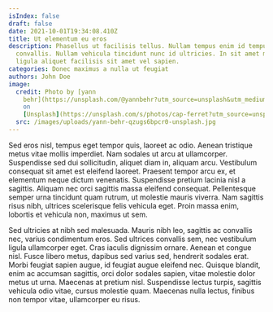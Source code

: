 ```yaml
---
isIndex: false
draft: false
date: 2021-10-01T19:34:08.410Z
title: Ut elementum eu eros
description: Phasellus ut facilisis tellus. Nullam tempus enim id tempus
  convallis. Nullam vehicula tincidunt nunc id ultricies. In sit amet magna id
  ligula aliquet facilisis sit amet vel sapien.
categories: Donec maximus a nulla ut feugiat
authors: John Doe
image:
  credit: Photo by [yann
    behr](https://unsplash.com/@yannbehr?utm_source=unsplash&utm_medium=referral&utm_content=creditCopyText)
    on
    [Unsplash](https://unsplash.com/s/photos/cap-ferret?utm_source=unsplash&utm_medium=referral&utm_content=creditCopyText)
  src: /images/uploads/yann-behr-qzugs6bpcr0-unsplash.jpg
---
```

Sed eros nisl, tempus eget tempor quis, laoreet ac odio. Aenean tristique metus vitae mollis imperdiet. Nam sodales ut arcu at ullamcorper. Suspendisse sed dui sollicitudin, aliquet diam in, aliquam arcu. Vestibulum consequat sit amet est eleifend laoreet. Praesent tempor arcu ex, et elementum neque dictum venenatis. Suspendisse pretium lacinia nisl a sagittis. Aliquam nec orci sagittis massa eleifend consequat. Pellentesque semper urna tincidunt quam rutrum, ut molestie mauris viverra. Nam sagittis risus nibh, ultrices scelerisque felis vehicula eget. Proin massa enim, lobortis et vehicula non, maximus ut sem.

Sed ultricies at nibh sed malesuada. Mauris nibh leo, sagittis ac convallis nec, varius condimentum eros. Sed ultrices convallis sem, nec vestibulum ligula ullamcorper eget. Cras iaculis dignissim ornare. Aenean et congue nisl. Fusce libero metus, dapibus sed varius sed, hendrerit sodales erat. Morbi feugiat sapien augue, id feugiat augue eleifend nec. Quisque blandit, enim ac accumsan sagittis, orci dolor sodales sapien, vitae molestie dolor metus ut urna. Maecenas at pretium nisl. Suspendisse lectus turpis, sagittis vehicula odio vitae, cursus molestie quam. Maecenas nulla lectus, finibus non tempor vitae, ullamcorper eu risus.